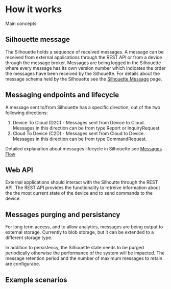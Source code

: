 # How it works


Main concepts:

## Silhouette message

The Silhouette holds a sequence of received messages. A message can be received from external applications through the REST API or from a device through the message broker. 
Messages are being logged in the Silhouette where every message has its own version number which indicates the order the messages have been received by the Silhouette.
For details about the message schema held by the Silhouette see the [Silhouette Message](silhouettemessage.md) page.

## Messaging endpoints and lifecycle

A message sent to/from Silhouette has a specific direction, out of the two following directions:

1. Device To Cloud (D2C) - Messages sent from Device to Cloud. Messages in this direction can be from type Report or InquiryRequest.
2. Cloud To Device (C2D) - Messages sent from Cloud to Device. Messages in this direction can be from type CommandRequest.

Detailed explanation about messages lifecycle in Silhouette see [Messages Flow](messagesflow.md)


## Web API 

External applications should interact with the Silhoutte through the REST API.
The REST API provides the functionality to retreive information about the the most current state of the device and to send commands to the device.


## Messages purging and persistancy 


For long term access, and to allow analytics, messages are being output to external storage. Currently to blob storage, but it can be extended to a different storage type.

In addition to persistency, the Silhouette state needs to be purged periodically otherwise the performance of the system will be impacted. The message retention period and the number of maximum messages to retain are configurabe.




## Example scenarios

